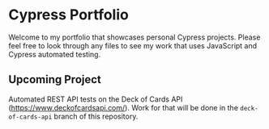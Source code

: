 # Cypress Portfolio

Welcome to my portfolio that showcases personal Cypress projects. Please feel free to look through any files to see my work that uses JavaScript and Cypress automated testing.

## Upcoming Project

Automated REST API tests on the Deck of Cards API (https://www.deckofcardsapi.com/). Work for that will be done in the `deck-of-cards-api` branch of this repository.
